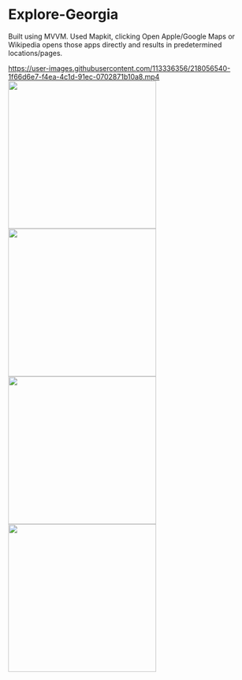 # Explore-Georgia

Built using MVVM. Used Mapkit, clicking Open Apple/Google Maps or Wikipedia opens those apps directly and results in predetermined locations/pages. 



https://user-images.githubusercontent.com/113336356/218056540-1f66d6e7-f4ea-4c1d-91ec-0702871b10a8.mp4
<img src="https://user-images.githubusercontent.com/113336356/218052189-fcc767d9-78de-487f-bcdf-67685d117684.png" width="300">
<img src="https://user-images.githubusercontent.com/113336356/218052287-bf58a108-f4e7-4338-b453-8a5589848e02.png" width="300">
<img src="https://user-images.githubusercontent.com/113336356/218052328-e46d1b43-dd98-4b5d-b6ea-3b36b1d19a63.png" width="300">
<img src="https://user-images.githubusercontent.com/113336356/218052498-2e2f2356-bb72-4b85-9044-0c594afaefc1.png" width="300">



